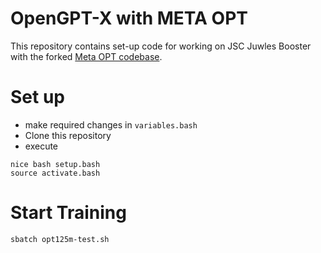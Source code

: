# OpenGPT-X with META OPT

This repository contains set-up code for working on JSC Juwles Booster with
the forked [Meta OPT codebase](https://github.com/chelseajohn/metaseq.git).


# Set up
- make required changes in `variables.bash`
- Clone this repository
- execute 
```
nice bash setup.bash
source activate.bash
```
# Start Training 

```
sbatch opt125m-test.sh
```
